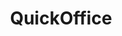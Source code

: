 ---
ee_id_thing: '4281'
site: '1'
type: '2'
inv_num: 2015-068
add_credit:
url: 2015-068-quickoffice
title: QuickOffice
year: '2015'
display_year: '2015'
medium: 'Samsung Galaxy Tab 3 (SM-T310), three BLU Advance 4.0 3G (A260a) cell phones,
  Newisland N9000 Quad Core H20 cell phone, cell phone display security devices, table,
  cable ties, Super Mario Clouds (2002-) & F1 Racer (2004) aka Super Landscape #1
  (2005) Nintendo Entertainment System .nes Roms, Android OS Nintendo Entertainment
  System emulators'
dims:
pitch: 'Re-staging of my old(ish) NES works on emulators running on cell phones. Actually,...
  re-staging of Super Landscape #1 which is Super Mario Clouds and F1 Racer smashed
  together into a nu work. On and on,... '
ps:
live_url:
youtube:
related_code:
imgs: quickoffice-2015-068-install-database-CK.jpg,quickoffice-2015-068-install-detail-database-2-CK.jpg
subheading:
download:
commission:
related: |-
  [185] [2005-021-super-landscape-1] 2005-021 Super Landscape #1
  [4173] [2014-121-room-for-squares] 2014-121 Room for Squares
  [4228] [2013-196-quickoffice] 2013-196 QuickOffice
layout: things-i-made
---